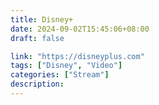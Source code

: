 ```yaml
---
title: Disney+
date: 2024-09-02T15:45:06+08:00
draft: false

link: "https://disneyplus.com"
tags: ["Disney", "Video"]
categories: ["Stream"]
description:
---
```

